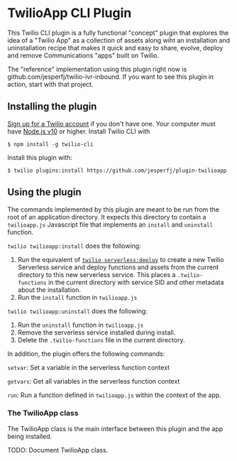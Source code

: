 # TwilioApp CLI Plugin

This Twilio CLI plugin is a fully functional "concept" plugin that explores the idea of a "Twilio App" as a collection of assets along wiht an installation and uninstallation recipe that makes it quick and easy to share, evolve, deploy and remove Communications "apps" built on Twilio.

The "reference" implementation using this plugin right now is github.com/jesperfj/twilio-ivr-inbound. If you want to see this plugin in action, start with that project.

## Installing the plugin

[Sign up for a Twilio account](https://www.twilio.com/try-twilio) if you don't have one. Your computer must have [Node.js v10](https://nodejs.org/en/download/) or higher. Install Twilio CLI with

    $ npm install -g twilio-cli

Install this plugin with:

    $ twilio plugins:install https://github.com/jesperfj/plugin-twilioapp

## Using the plugin

The commands implemented by this plugin are meant to be run from the root of an application directory. It expects this directory to contain a `twilioapp.js` Javascript file that implements an `install` and `uninstall` function.

`twilio twilioapp:install` does the following:

1. Run the equivalent of [`twilio serverless:deploy`](https://github.com/twilio-labs/plugin-serverless) to create a new Twilio Serverless service and deploy functions and assets from the current directory to this new serverless service. This places a `.twilio-functions` in the current directory with service SID and other metadata about the installation.
2. Run the `install` function in `twilioapp.js`

`twilio twilioapp:uninstall` does the following:

1. Run the `uninstall` function in `twilioapp.js`
2. Remove the serverless service installed during install.
3. Delete the `.twilio-functions` file in the current directory.

In addition, the plugin offers the following commands:

`setvar`: Set a variable in the serverless function context

`getvars`: Get all variables in the serverless function context

`run`: Run a function defined in `twilioapp.js` within the context of the app.

### The TwilioApp class

The TwilioApp class is the main interface between this plugin and the app being installed.

TODO: Document TwilioApp class.